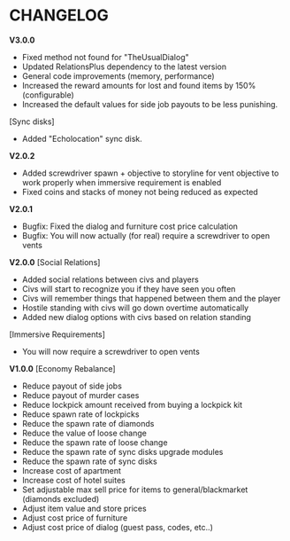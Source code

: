 # CHANGELOG
**V3.0.0**
- Fixed method not found for "TheUsualDialog"
- Updated RelationsPlus dependency to the latest version
- General code improvements (memory, performance)
- Increased the reward amounts for lost and found items by 150% (configurable)
- Increased the default values for side job payouts to be less punishing.

[Sync disks]
- Added "Echolocation" sync disk.

**V2.0.2**
- Added screwdriver spawn + objective to storyline for vent objective to work properly when immersive requirement is enabled
- Fixed coins and stacks of money not being reduced as expected

**V2.0.1**
- Bugfix: Fixed the dialog and furniture cost price calculation
- Bugfix: You will now actually (for real) require a screwdriver to open vents

**V2.0.0**
[Social Relations]
- Added social relations between civs and players
- Civs will start to recognize you if they have seen you often
- Civs will remember things that happened between them and the player
- Hostile standing with civs will go down overtime automatically
- Added new dialog options with civs based on relation standing

[Immersive Requirements]
- You will now require a screwdriver to open vents

**V1.0.0**
[Economy Rebalance]
- Reduce payout of side jobs
- Reduce payout of murder cases
- Reduce lockpick amount received from buying a lockpick kit
- Reduce spawn rate of lockpicks
- Reduce the spawn rate of diamonds
- Reduce the value of loose change
- Reduce the spawn rate of loose change
- Reduce the spawn rate of sync disks upgrade modules
- Reduce the spawn rate of sync disks
- Increase cost of apartment
- Increase cost of hotel suites
- Set adjustable max sell price for items to general/blackmarket (diamonds excluded)
- Adjust item value and store prices
- Adjust cost price of furniture
- Adjust cost price of dialog (guest pass, codes, etc..)